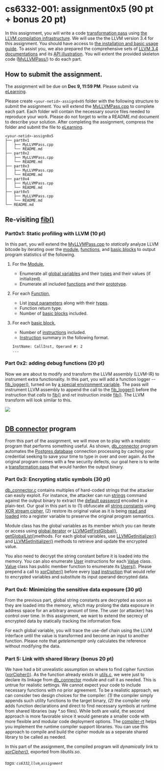 # cs6332-001: assignment0x5 (90 pt + bonus 20 pt)

In this assignment, you will write a code [transformation pass] using [the LLVM compilation infrastructure][llvm]. We will use the the LLVM version 3.4 for this assignment. You should have access to [the installation and basic usage guide]. To assist you, we also prepared the comprehensive sets of [LLVM 3.4 documentations][llvm3.4-docs] and its [API illustration][llvm-3.4 doxygen]. You will extent the provided skeleton code ([MyLLVMPass/](MyLLVMPass)) to do each part.

## How to submit the assignment.

The assignment will be due on **Dec 9, 11:59 PM**. Please submit via [eLearning].

Please create `<your-netid>-assign0x05` folder with the following structure to submit the assignment.
You will extend the [MyLLVMPass.cpp] to complete each part. Each folder will contain the necessary source files needed to reproduce your work. Please do not forget to write a README.md document to describe your solution. After completing the assignment, compress the folder and submit the file to [eLearning].

```
<your-netid>-assign0x5 
├── part0x1
│   ├── MyLLVMPass.cpp
│   └── README.md
├── part0x2
│   ├── MyLLVMPass.cpp
│   └── README.md
├── part0x3
│   ├── MyLLVMPass.cpp
│   └── README.md
├── part0x4
│   ├── MyLLVMPass.cpp
│   └── README.md
├── part0x5
│   ├── MyLLVMPass.cpp
│   └── README.md
└── README.md
```

## Re-visiting [fib()]

### Part0x1: Static profiling with LLVM (10 pt)

In this part, you will extend the [MyLLVMPass.cpp] to *statically* analyze LLVM bitcode by iterating over the [module], [functions][Function], and [basic blocks][BasicBlock] to output program statistics of the following.

1. For the [Module],
    * Enumerate all [global variables] and their [types][Type] and their values (if initialized).
    * Enumerate all included [functions][Function] and their [prototype][FunctionType]. 

2. For each [Function],
    * List [input parameters][Argument] along with their [types][Type].
    * Function return type.
    * Number of [basic blocks][BasicBlock] included.

3. For each [basic block][BasicBlock], 
    * Number of [instructions][Instruction] included.
    * [Instruction] summary in the following format.
    ```
    InstName: CallInst, Operand #: 2
    ...
    ```

### Part 0x2: adding debug functions (20 pt)

Now we are about to modify and transform the LLVM assembly (LLVM-IR) to instrument extra functionality. In this part, you will add a function logger -- [fib_logger()], turned on by [a special environment variable](). The pass will instrument LLVM assembly to append the call to the [fib_logger()] before the instruction that *calls* to [fib()] and *ret* instruction inside [fib()]. The LLVM transform will look similar to this.

![](/uploads/upload_1d5ac181a86c5f1fd5a1439a1a38dbd5.png)

<div id="doc" class="markdown-body container-fluid"><p><img src="https://codimd.syssec.org/uploads/upload_1d5ac181a86c5f1fd5a1439a1a38dbd5.png" alt="" class="md-image md-image"></p></div>

## [DB connector][db_connector] program

From this part of the assignment, we will move on to play with a realistic program that performs something useful. As shown, [db_connector] program automates the [Postgres database] connection processing by caching your credential seeking to save your time to type in over and over again. As the original program comes with a few security defects, our goal here is to write a [transformation pass] that would harden the output binary.

### Part 0x3: Encrypting static symbols (30 pt)

[db_connector.c] contains multiples of hard-coded strings that the attacker can easily exploit. For instance, the attacker can run [strings] command against the output binary to extract the [default password] encoded in a plain-text. Our goal in this part is to (1) obfuscate all [string constants][string constant] using [XOR stream cipher][xorCipher()], (2) restore its original value as it is being [read and loaded][load] into a register variable to preserve the original program semantics.

Module class has the global variables as its member which you can iterate or access using [global iterator] or [LLVMGetFirstGlobal()], [getGlobalList()]methods. For each global variables, use [LLVMGetInitializer()] and [LLVMSetInitializer()] methods to retrieve and update the encrypted value.

You also need to decrypt the string constant before it is loaded into the memory. You can also enumerate [User] instructions for each [Value] class. [Value] class has public member function to enumerate its [Users()]. Please prepend a call to [xorCipher()] before every [load] [instruction][loadInst] that would refer to encrypted variables and substitute its input operand decrypted data.

### Part 0x4: Minimizing the sensitive data exposure (30 pt)

From the previous part, global string constants are decrypted as soon as they are loaded into the memory, which may prolong the data exposure in address space for an arbitrary amount of time. The user (or attacker) has control over time. In this assignment, we want to extend the secrecy of encrypted data by statically tracking the information flow.

For each global variable, you will trace the use-def chain using the LLVM interface until the value is transformed and become an input to another function. Please note that *getelementptr* only calculates the reference without modifying the data.

### Part 5: Link with shared library (bonus 20 pt)

We have had a bit unrealistic assumption on where to find cipher function ([xorCipher()]). As the function already exists in [utils.c], we were just to declare its linkage from [db_connector] module and call it as needed. This is untrue for realistic settings. We cannot expect your code to include necessary functions with no prior agreement. To be a realistic approach, we can consider two design choices for the compiler: *(1)* the compiler simply appends such utility functions to the target binary, *(2)* the compiler only adds function declarations and direct to find necessary symbols at runtime from shared libraries (say \*.so files). While both are valid, the second approach is more favorable since it would generate a smaller code with more flexible and modular code deployment options. The [compiler-rt] helps you implement the runtime compiler support libraries. You can use this approach to compile and build the cipher module as a seperate shared library to be called as needed.

In this part of the assignment, the compiled program will *dynamically* link to *[xorCipher()]*, exported from *libutils.so*.

<!-- sources -->
[MyLLVMPass.cpp]:MyLLVMPass/MyLLVMPass.cpp
[fib()]:fib/fib.c
[db_connector.c]:db_connector/db_connector.c
[xorCipher()]:db_connector/utils.c
[xorCipher2()]:db_connector/utils.c
[libmycipher.so]:db_connector/Makefile
[utils.c]:db_connector/utils.c
[db_connector]:db_connector
[default password]:db_connector/db_connector.c
[fib_logger()]:fib/utils.h#L5

<!-- llvm links  -->
[llvm]:https://llvm.org/
[llvm3.4-docs]:https://llvm-3.4.syssec.org/
[llvm-3.4 doxygen]:https://llvm-3.4.syssec.org/doxygen/
[LLVMGetFirstGlobal()]:https://llvm-3.4.syssec.org/doxygen/group__LLVMCoreValueConstantGlobalVariable.html#ga35ec32d09832c21269295c9686b3dfd5
[global variables]:https://llvm-3.4.syssec.org/doxygen/group__LLVMCoreValueConstantGlobalVariable.html
[global values]:https://llvm-3.4.syssec.org/doxygen/group__LLVMCCoreValueConstantGlobals.html
[LLVMGetInitializer()]:https://llvm-3.4.syssec.org/doxygen/group__LLVMCoreValueConstantGlobalVariable.html#ga9b1abdccb3c2450804dc654d6865106d
[LLVMSetInitializer()]:https://llvm-3.4.syssec.org/doxygen/group__LLVMCoreValueConstantGlobalVariable.html#gaecc937af154a1d4fd5d337e5783a8387
[getGlobalList()]:https://llvm-3.4.syssec.org/doxygen/classllvm_1_1Module.html#a28c0310f56c2ea41ff7012df55ac6dc5
[User]:https://llvm-3.4.syssec.org/doxygen/classllvm_1_1User.html
[Value]:https://llvm-3.4.syssec.org/doxygen/classllvm_1_1Value.html
[Constant]:https://llvm-3.4.syssec.org/doxygen/classllvm_1_1Constant.html
[load]:https://llvm-3.4.syssec.org/LangRef.html#load-instruction
[loadInst]:https://llvm-3.4.syssec.org/doxygen/classllvm_1_1LoadInst.html
[Function]:https://llvm-3.4.syssec.org/doxygen/classllvm_1_1Function.html
[BasicBlock]:https://llvm-3.4.syssec.org/doxygen/group__LLVMCCoreValueBasicBlock.html
[Instruction]:https://llvm-3.4.syssec.org/doxygen/classllvm_1_1Instruction.html
[transformation pass]:https://todo
[string constant]:https://todo
[Users()]:https://todo
[Module]:https://llvm-3.4.syssec.org/doxygen/classllvm_1_1Module.html
[Type]:https://llvm-3.4.syssec.org/doxygen/classllvm_1_1Type.html
[FunctionType]:https://llvm-3.4.syssec.org/doxygen/classllvm_1_1FunctionType.html
[Argument]:https://llvm-3.4.syssec.org/doxygen/classllvm_1_1Argument.html
[global iterator]:https://llvm-3.4.syssec.org/doxygen/classllvm_1_1Module.html#a0567b31cf5caa26522fcc2e7cadc1dde
[compiler-rt]:https://compiler-rt.llvm.org/
<!-- other links -->
[strings]:https://man7.org/linux/man-pages/man1/strings.1.html
[Postgres database]:https://www.postgresql.org/
[Function prototype - Wikipedia]:https://en.wikipedia.org/wiki/Function_prototype

[the installation and basic usage guide]:https://cometmail-my.sharepoint.com/:w:/g/personal/kxj190011_utdallas_edu/EbX3bz8utiVJgSn42ntNIXwBdgluWT1qgl34fOi2_Kd8xA?e=Uv2kVX

[eLearning]:https://elearning.utdallas.edu/webapps/blackboard/content/listContentEditable.jsp?content_id=_3262367_1&course_id=_180521_1&mode=reset

###### tags: `cs6332`,`llvm`,`assignment`
